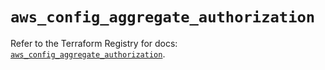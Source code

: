 # `aws_config_aggregate_authorization`

Refer to the Terraform Registry for docs: [`aws_config_aggregate_authorization`](https://registry.terraform.io/providers/hashicorp/aws/5.34.0/docs/resources/config_aggregate_authorization).
